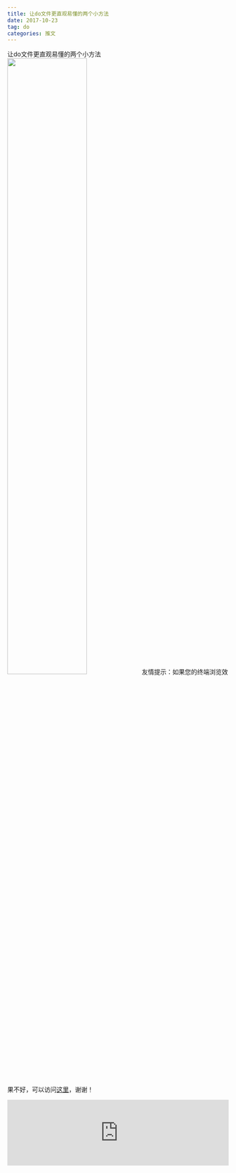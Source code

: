```yaml
---
title: 让do文件更直观易懂的两个小方法
date: 2017-10-23
tag: do
categories: 推文
---
```

让do文件更直观易懂的两个小方法
<img src="http://mmbiz.qpic.cn/mmbiz_jpg/ACviaWTBFxhZtY6hQdec7iaibiaDRhziczUksN0mCMGHu9WOCE88FVHP0BtLp5kHicvb9Pt7icQWKricicbVGzlzKvJPjfw/0?wx_fmt.jpeg" style="width: 60%; height: auto;"/><!--more-->
友情提示：如果您的终端浏览效果不好，可以访问[这里](https://stata-club.github.io/stata_article/2017-10-23.html)，谢谢！
<iframe src="https://stata-club.github.io/stata_article/2017-10-23.html" id="iframepage" frameborder="0" scrolling="no" marginheight="0" marginwidth="0" width="100%" onLoad="iFrameHeight()"></iframe>
<script type="text/javascript" language="javascript">
function iFrameHeight() {
var ifm= document.getElementById("iframepage");
var subWeb = document.frames ? document.frames["iframepage"].document : ifm.contentDocument;   
if(ifm != null && subWeb != null) {
 ifm.height = subWeb.body.scrollHeight;
} 
} 
</script> 